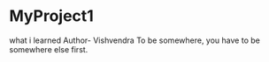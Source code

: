 # MyProject1
what i learned
Author- Vishvendra
To be somewhere, you have to be somewhere else first.